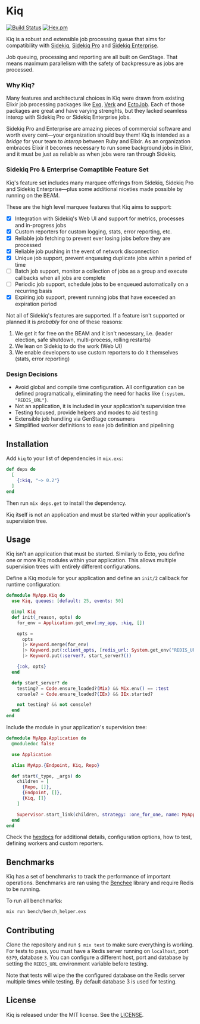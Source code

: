 # Kiq

[![Build Status](https://travis-ci.org/sorentwo/kiq.svg?branch=master)](https://travis-ci.org/sorentwo/kiq)
[![Hex.pm](https://img.shields.io/hexpm/v/kiq.svg)](https://hex.pm/packages/kiq)

Kiq is a robust and extensible job processing queue that aims for compatibility
with [Sidekiq][sk], [Sidekiq Pro][skp] and [Sidekiq Enterprise][ske].

Job queuing, processing and reporting are all built on GenStage. That means
maximum parallelism with the safety of backpressure as jobs are processed.

### Why Kiq?

Many features and architectural choices in Kiq were drawn from existing Elixir
job processing packages like [Exq][exq], [Verk][verk] and [EctoJob][ej]. Each
of those packages are great and have varying strenghts, but they lacked seamless
interop with Sidekiq Pro or Sidekiq Enterprise jobs.

Sidekiq Pro and Enterprise are amazing pieces of commercial software and worth
every cent—your organization should buy them! Kiq is intended as a _bridge_ for
your team to _interop_ between Ruby and Elixir. As an organization embraces
Elixir it becomes necessary to run some background jobs in Elixir, and it must
be just as reliable as when jobs were ran through Sidekiq.

[sk]: https://sidekiq.org/
[skp]: https://sidekiq.org/products/pro.html
[ske]: https://sidekiq.org/products/enterprise.html
[exq]: https://github.com/akira/exq
[verk]: https://github.com/edgurgel/verk
[ej]: https://github.com/mbuhot/ecto_job

### Sidekiq Pro & Enterprise Comaptible Feature Set

Kiq's feature set includes many marquee offerings from Sidekiq, Sidekiq Pro and
Sidekiq Enterprise—plus some additional niceties made possible by running on the
BEAM.

These are the high
level marquee features that Kiq aims to support:

* [x] Integration with Sidekiq's Web UI and support for metrics, processes and
  in-progress jobs
* [x] Custom reporters for custom logging, stats, error reporting, etc.
* [x] Reliable job fetching to prevent ever losing jobs before they are
  processed
* [x] Reliable job pushing in the event of network disconnection
* [x] Unique job support, prevent enqueuing duplicate jobs within a period of time
* [ ] Batch job support, monitor a collection of jobs as a group and execute
  callbacks when all jobs are complete
* [ ] Periodic job support, schedule jobs to be enqueued automatically on a
  recurring basis
* [x] Expiring job support, prevent running jobs that have exceeded an
  expiration period

Not all of Sidekiq's features are supported. If a feature isn't supported or
planned it is _probably_ for one of these reasons:

1. We get it for free on the BEAM and it isn't necessary, i.e. (leader election,
   safe shutdown, multi-process, rolling restarts)
2. We lean on Sidekiq to do the work (Web UI)
3. We enable developers to use custom reporters to do it themselves (stats,
   error reporting)

### Design Decisions

* Avoid global and compile time configuration. All configuration can be defined
  programatically, eliminating the need for hacks like `{:system, "REDIS_URL"}`.
* Not an application, it is included in your application's supervision
  tree
* Testing focused, provide helpers and modes to aid testing
* Extensible job handling via GenStage consumers
* Simplified worker definitions to ease job definition and pipelining

[ent]: https://sidekiq.org/products/enterprise.html

## Installation

Add `kiq` to your list of dependencies in `mix.exs`:

```elixir
def deps do
  [
    {:kiq, "~> 0.2"}
  ]
end
```

Then run `mix deps.get` to install the dependency.

Kiq itself is not an application and must be started within your application's
supervision tree.

## Usage

Kiq isn't an application that must be started. Similarly to Ecto, you define
one or more Kiq modules within your application. This allows multiple
supervision trees with entirely different configurations.

Define a Kiq module for your application and define an `init/2` callback for
runtime configuration:

```elixir
defmodule MyApp.Kiq do
  use Kiq, queues: [default: 25, events: 50]

  @impl Kiq
  def init(_reason, opts) do
    for_env = Application.get_env(:my_app, :kiq, [])

    opts =
      opts
      |> Keyword.merge(for_env)
      |> Keyword.put(:client_opts, [redis_url: System.get_env("REDIS_URL")])
      |> Keyword.put(:server?, start_server?())

    {:ok, opts}
  end

  defp start_server? do
    testing? = Code.ensure_loaded?(Mix) && Mix.env() == :test
    console? = Code.ensure_loaded?(IEx) && IEx.started?

    not testing? && not console?
  end
end
```

Include the module in your application's supervision tree:

```elixir
defmodule MyApp.Application do
  @moduledoc false

  use Application

  alias MyApp.{Endpoint, Kiq, Repo}

  def start(_type, _args) do
    children = [
      {Repo, []},
      {Endpoint, []},
      {Kiq, []}
    ]

    Supervisor.start_link(children, strategy: :one_for_one, name: MyApp.Supervisor)
  end
end
```

Check the [hexdocs][hd] for additional details, configuration options, how to
test, defining workers and custom reporters.

[hd]: https://hexdocs.pm/kiq

## Benchmarks

Kiq has a set of benchmarks to track the performance of important operations.
Benchmarks are ran using the [Benchee][benchee] library and require Redis to be
running.

To run all benchmarks:

```bash
mix run bench/bench_helper.exs
```

[benchee]: https://github.com/PragTob/benchee

## Contributing

Clone the repository and run `$ mix test` to make sure everything is working. For
tests to pass, you must have a Redis server running on `localhost`, port `6379`,
database `3`. You can configure a different host, port and database by setting
the `REDIS_URL` environment variable before testing.

Note that tests will wipe the the configured database on the Redis server
multiple times while testing. By default database 3 is used for testing.

## License

Kiq is released under the MIT license. See the [LICENSE](LICENSE.txt).
